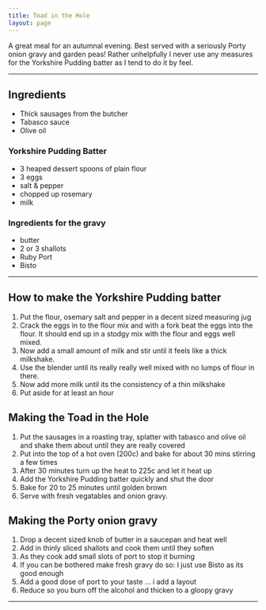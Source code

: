 ```yaml
---
title: Toad in the Hole
layout: page
---
```


A great meal for an autumnal evening.  Best served with a seriously Porty onion gravy and garden peas!  Rather unhelpfully I never use any measures for the Yorkshire Pudding batter as I tend to do it by feel.

---

## Ingredients
 - Thick sausages from the butcher
 - Tabasco sauce
 - Olive oil

### Yorkshire Pudding Batter
 - 3 heaped dessert spoons of plain flour
 - 3 eggs
 - salt & pepper
 - chopped up rosemary
 - milk

### Ingredients for the gravy
 - butter
 - 2 or 3 shallots
 - Ruby Port
 - Bisto

---

## How to make the Yorkshire Pudding batter
1. Put the flour, osemary salt and pepper in a decent sized measuring jug
1. Crack the eggs in to the flour mix and with a fork beat the eggs into the flour.  It should end up in a stodgy mix with the flour and eggs well mixed.
1. Now add a small amount of milk and stir until it feels like a thick milkshake.
1. Use the blender until its really really well mixed with no lumps of flour in there.
1. Now add more milk until its the consistency of a thin milkshake
1. Put aside for at least an hour

## Making the Toad in the Hole
1. Put the sausages in a roasting tray, splatter with tabasco and olive oil and shake them about until they are really covered
1. Put into the top of a hot oven (200c) and bake for about 30 mins stirring a few times
1. After 30 minutes turn up the heat to 225c and let it heat up
1. Add the Yorkshire Pudding batter quickly and shut the door
1. Bake for 20 to 25 minutes until golden brown
1. Serve with fresh vegatables and onion gravy.

## Making the Porty onion gravy
1. Drop a decent sized knob of butter in a saucepan and heat well
1. Add in thinly sliced shallots and cook them until they soften
1. As they cook add small slots of port to stop it burning
1. If you can be bothered make fresh gravy do so: I just use Bisto as its good enough
1. Add a good dose of port to your taste ... i add a layout
1. Reduce so you burn off the alcohol and thicken to a gloopy gravy

---